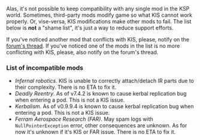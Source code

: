 Alas, it's not possible to keep compatibility with any single mod in the KSP world. Sometimes, third-party mods modify game so what KIS cannot work properly. Or, vise-versa, KIS modifications make other mods to fail. The list below is **not** a "shame list", it's just a way to reduce support efforts.

If you've noticed another mod that conflicts with KIS, please, notify on the [forum's thread](http://forum.kerbalspaceprogram.com/index.php?/topic/101928-110-kerbal-inventory-system-kis-127/). If you've noticed one of the mods in the list is no more conflicting with KIS, please, also notify on the forum's thread.

### List of incompatible mods

- *Infernal robotics*. KIS is unable to correctly attach/detach IR parts due to their complexity. There is no ETA to fix it.
- *Deadly Reentry*. As of v7.4.2 is known to cause kerbal replication bug when entering a pod. This is not a KIS issue.
- *Kerbalism*. As of v0.9.9.4 is known to cause kerbal replication bug when entering a pod. This is not a KIS issue.
- *Ferram Aerospace Research (FAR)*. May spam logs with `NullPointerException` error, other consequences are unknown. As for now it's unknown if it's KIS or FAR issue. There is no ETA to fix it.